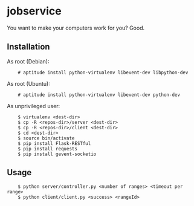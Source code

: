 jobservice
==========

You want to make your computers work for you? Good. 

Installation
------------

As root (Debian):

        # aptitude install python-virtualenv libevent-dev libpython-dev

As root (Ubuntu):

        # aptitude install python-virtualenv libevent-dev python-dev

As unprivileged user:

        $ virtualenv <dest-dir>
        $ cp -R <repos-dir>/server <dest-dir>
        $ cp -R <repos-dir>/client <dest-dir>
        $ cd <dest-dir>
        $ source bin/activate
        $ pip install Flask-RESTful
        $ pip install requests
        $ pip install gevent-socketio

Usage
-----

        $ python server/controller.py <number of ranges> <timeout per range>
        $ python client/client.py <success> <rangeId>
